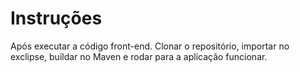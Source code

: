 # Instruções

Após executar a código front-end. Clonar o repositório, importar no exclipse, buildar no Maven e rodar
para a aplicação funcionar.
